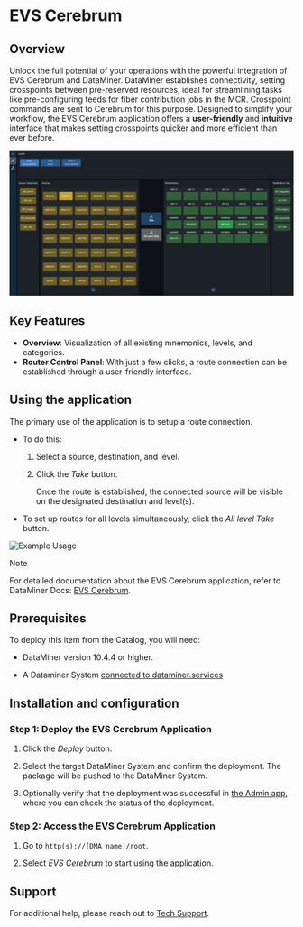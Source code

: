 # EVS Cerebrum

## Overview

Unlock the full potential of your operations with the powerful integration of EVS Cerebrum and DataMiner. DataMiner establishes connectivity, setting crosspoints between pre-reserved resources, ideal for streamlining tasks like pre-configuring feeds for fiber contribution jobs in the MCR. Crosspoint commands are sent to Cerebrum for this purpose. Designed to simplify your workflow, the EVS Cerebrum application offers a **user-friendly** and **intuitive** interface that makes setting crosspoints quicker and more efficient than ever before.

![Overview](./Documentation/Images/Overview_EVS_Cerebrum.png)

## Key Features

- **Overview**: Visualization of all existing mnemonics, levels, and categories.
- **Router Control Panel**: With just a few clicks, a route connection can be established through a user-friendly interface.

## Using the application

The primary use of the application is to setup a route connection.

- To do this:

  1. Select a source, destination, and level.

  1. Click the *Take* button.

     Once the route is established, the connected source will be visible on the designated destination and level(s).

- To set up routes for all levels simultaneously, click the *All level Take* button.

![Example Usage](./Documentation/Images/Connect.gif)

> [!NOTE]
> For detailed documentation about the EVS Cerebrum application, refer to DataMiner Docs: [EVS Cerebrum](https://docs.dataminer.services/solutions/product_solutions/EVS_Cerebrum/EVS_Cerebrum.html).

## Prerequisites

To deploy this item from the Catalog, you will need:

- DataMiner version 10.4.4 or higher.

- A Dataminer System [connected to dataminer.services](https://docs.dataminer.services/user-guide/Cloud_Platform/Connecting_to_cloud/Connecting_your_DataMiner_System_to_the_cloud.html)

## Installation and configuration

### Step 1: Deploy the EVS Cerebrum Application

1. Click the *Deploy* button.

1. Select the target DataMiner System and confirm the deployment. The package will be pushed to the DataMiner System.

1. Optionally verify that the deployment was successful in [the Admin app](https://admin.dataminer.services/), where you can check the status of the deployment.

### Step 2: Access the EVS Cerebrum Application

1. Go to `http(s)://[DMA name]/root`.

1. Select *EVS Cerebrum* to start using the application.

## Support

For additional help, please reach out to [Tech Support](mailto:techsupport@skyline.be).
